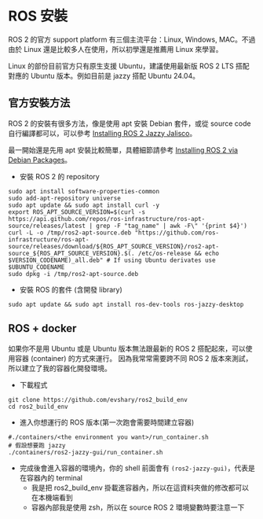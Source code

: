 # ROS 安裝

ROS 2 的官方 support platform 有三個主流平台：Linux, Windows, MAC。不過由於 Linux 還是比較多人在使用，所以初學還是推薦用 Linux 來學習。

Linux 的部份目前官方只有原生支援 Ubuntu，建議使用最新版 ROS 2 LTS 搭配對應的 Ubuntu 版本。例如目前是 jazzy 搭配 Ubuntu 24.04。

## 官方安裝方法

ROS 2 的安裝有很多方法，像是使用 apt 安裝 Debian 套件，或從 source code 自行編譯都可以，可以參考 [Installing ROS 2 Jazzy Jalisco](https://docs.ros.org/en/jazzy/Installation.html)。

最一開始還是先用 apt 安裝比較簡單，具體細節請參考 [Installing ROS 2 via Debian Packages](https://docs.ros.org/en/jazzy/Installation/Ubuntu-Install-Debs.html)。

* 安裝 ROS 2 的 repository

```shell
sudo apt install software-properties-common
sudo add-apt-repository universe
sudo apt update && sudo apt install curl -y
export ROS_APT_SOURCE_VERSION=$(curl -s https://api.github.com/repos/ros-infrastructure/ros-apt-source/releases/latest | grep -F "tag_name" | awk -F\" '{print $4}')
curl -L -o /tmp/ros2-apt-source.deb "https://github.com/ros-infrastructure/ros-apt-source/releases/download/${ROS_APT_SOURCE_VERSION}/ros2-apt-source_${ROS_APT_SOURCE_VERSION}.$(. /etc/os-release && echo $VERSION_CODENAME)_all.deb" # If using Ubuntu derivates use $UBUNTU_CODENAME
sudo dpkg -i /tmp/ros2-apt-source.deb
```

* 安裝 ROS 的套件 (含開發 library)

```shell
sudo apt update && sudo apt install ros-dev-tools ros-jazzy-desktop
```

## ROS + docker

如果你不是用 Ubuntu 或是 Ubuntu 版本無法跟最新的 ROS 2 搭配起來，可以使用容器 (container) 的方式來運行。
因為我常常需要跨不同 ROS 2 版本來測試，所以建立了我的容器化開發環境。

* 下載程式

```shell
git clone https://github.com/evshary/ros2_build_env
cd ros2_build_env
```

* 進入你想運行的 ROS 版本(第一次跑會需要時間建立容器)

```shell
#./containers/<the environment you want>/run_container.sh
# 假設想要跑 jazzy
./containers/ros2-jazzy-gui/run_container.sh
```

* 完成後會進入容器的環境內，你的 shell 前面會有 `(ros2-jazzy-gui)`，代表是在容器內的 terminal
  * 我是把 ros2_build_env 掛載進容器內，所以在這資料夾做的修改都可以在本機端看到
  * 容器內部我是使用 zsh，所以在 source ROS 2 環境變數時要注意一下

